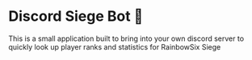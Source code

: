 # Discord Siege Bot 🤖

This is a small application built to bring into your own discord server to quickly look up player ranks and statistics for RainbowSix Siege